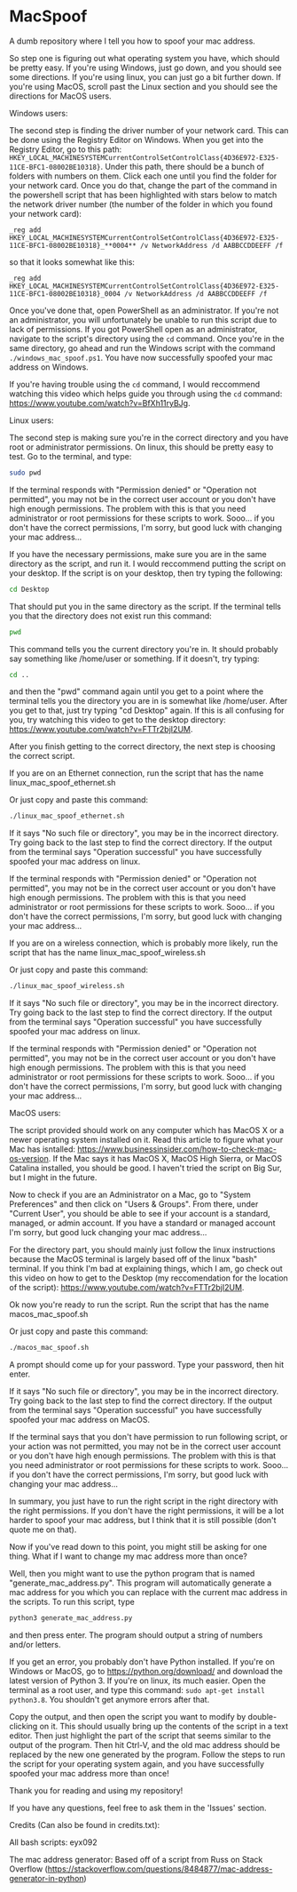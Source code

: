 # MacSpoof
A dumb repository where I tell you how to spoof your mac address.

So step one is figuring out what operating system you have, which should be pretty easy. If you're using Windows, just go down, and you should see some directions. If you're using linux, you can just go a bit further down. If you're using MacOS, scroll past the Linux section and you should see the directions for MacOS users.

Windows users:

The second step is finding the driver number of your network card. This can be done using the Registry Editor on Windows. When you get into the Registry Editor, go to this path: `HKEY_LOCAL_MACHINESYSTEMCurrentControlSetControlClass{4D36E972-E325-11CE-BFC1-08002BE10318}`. Under this path, there should be a bunch of folders with numbers on them. Click each one until you find the folder for your network card. Once you do that, change the part of the command in the powershell script that has been highlighted with stars below to match the network driver number (the number of the folder in which you found your network card): 

`_reg add HKEY_LOCAL_MACHINESYSTEMCurrentControlSetControlClass{4D36E972-E325-11CE-BFC1-08002BE10318}_**0004** /v NetworkAddress /d AABBCCDDEEFF /f`

so that it looks somewhat like this:

`_reg add HKEY_LOCAL_MACHINESYSTEMCurrentControlSetControlClass{4D36E972-E325-11CE-BFC1-08002BE10318}_0004 /v NetworkAddress /d AABBCCDDEEFF /f`

Once you've done that, open PowerShell as an administrator. If you're not an administrator, you will unfortunately be unable to run this script due to lack of permissions. If you got PowerShell open as an administrator, navigate to the script's directory using the `cd` command. Once you're in the same directory, go ahead and run the Windows script with the command `./windows_mac_spoof.ps1`. You have now successfully spoofed your mac address on Windows. 

If you're having trouble using the `cd` command, I would reccommend watching this video which helps guide you through using the `cd` command: https://www.youtube.com/watch?v=BfXh11ryBJg.

Linux users:

The second step is making sure you're in the correct directory and you have root or administrator permissions. On linux, this should be pretty easy to test. Go to the terminal, and type:

```bash
sudo pwd
```

If the terminal responds with "Permission denied" or "Operation not permitted", you may not be in the correct user account or you don't have high enough permissions. The problem with this is that you need administrator or root permissions for these scripts to work. Sooo... if you don't have the correct permissions, I'm sorry, but good luck with changing your mac address...

If you have the necessary permissions, make sure you are in the same directory as the script, and run it. I would reccommend putting the script on your desktop. If the script is on your desktop, then try typing the following:

```bash
cd Desktop
```
That should put you in the same directory as the script. If the terminal tells you that the directory does not exist run this command:

```bash
pwd
```
This command tells you the current directory you're in. It should probably say something like /home/user or something. If it doesn't, try typing:

```bash
cd ..
```
and then the "pwd" command again until you get to a point where the terminal tells you the directory you are in is somewhat like /home/user. After you get to that, just try typing "cd Desktop" again. If this is all confusing for you, try watching this video to get to the desktop directory: https://www.youtube.com/watch?v=FTTr2bjI2UM.

After you finish getting to the correct directory, the next step is choosing the correct script.

If you are on an Ethernet connection, run the script that has the name linux_mac_spoof_ethernet.sh

Or just copy and paste this command:
```bash
./linux_mac_spoof_ethernet.sh
```

If it says "No such file or directory", you may be in the incorrect directory. Try going back to the last step to find the correct directory. If the output from the terminal says "Operation successful" you have successfully spoofed your mac address on linux.

If the terminal responds with "Permission denied" or "Operation not permitted", you may not be in the correct user account or you don't have high enough permissions. The problem with this is that you need administrator or root permissions for these scripts to work. Sooo... if you don't have the correct permissions, I'm sorry, but good luck with changing your mac address...

If you are on a wireless connection, which is probably more likely, run the script that has the name linux_mac_spoof_wireless.sh

Or just copy and paste this command:
```bash
./linux_mac_spoof_wireless.sh
```

If it says "No such file or directory", you may be in the incorrect directory. Try going back to the last step to find the correct directory. If the output from the terminal says "Operation successful" you have successfully spoofed your mac address on linux.

If the terminal responds with "Permission denied" or "Operation not permitted", you may not be in the correct user account or you don't have high enough permissions. The problem with this is that you need administrator or root permissions for these scripts to work. Sooo... if you don't have the correct permissions, I'm sorry, but good luck with changing your mac address...

MacOS users:

The script provided should work on any computer which has MacOS X or a newer operating system installed on it. Read this article to figure what your Mac has isntalled: https://www.businessinsider.com/how-to-check-mac-os-version. If the Mac says it has MacOS X, MacOS High Sierra, or MacOS Catalina installed, you should be good. I haven't tried the script on Big Sur, but I might in the future. 

Now to check if you are an Administrator on a Mac, go to "System Preferences" and then click on "Users & Groups". From there, under "Current User", you should be able to see if your account is a standard, managed, or admin account. If you have a standard or managed account I'm sorry, but good luck changing your mac address...

For the directory part, you should mainly just follow the linux instructions because the MacOS terminal is largely based off of the linux "bash" terminal. If you think I'm bad at explaining things, which I am, go check out this video on how to get to the Desktop (my reccomendation for the location of the script): https://www.youtube.com/watch?v=FTTr2bjI2UM.

Ok now you're ready to run the script. Run the script that has the name macos_mac_spoof.sh

Or just copy and paste this command:
```bash
./macos_mac_spoof.sh
```

A prompt should come up for your password. Type your password, then hit enter.

If it says "No such file or directory", you may be in the incorrect directory. Try going back to the last step to find the correct directory. If the output from the terminal says "Operation successful" you have successfully spoofed your mac address on MacOS.

If the terminal says that you don't have permission to run following script, or your action was not permitted, you may not be in the correct user account or you don't have high enough permissions. The problem with this is that you need administrator or root permissions for these scripts to work. Sooo... if you don't have the correct permissions, I'm sorry, but good luck with changing your mac address...


In summary, you just have to run the right script in the right directory with the right permissions. If you don't have the right permissions, it will be a lot harder to spoof your mac address, but I think that it is still possible (don't quote me on that).

Now if you've read down to this point, you might still be asking for one thing. What if I want to change my mac address more than once?

Well, then you might want to use the python program that is named "generate_mac_address.py". This program will automatically generate a mac address for you which you can replace with the current mac address in the scripts. To run this script, type
```bash
python3 generate_mac_address.py
```
and then press enter. The program should output a string of numbers and/or letters. 

If you get an error, you probably don't have Python installed. If you're on Windows or MacOS, go to https://python.org/download/ and download the latest version of Python 3. If you're on linux, its much easier. Open the terminal as a root user, and type this command: `sudo apt-get install python3.8`. You shouldn't get anymore errors after that.

Copy the output, and then open the script you want to modify by double-clicking on it. This should usually bring up the contents of the script in a text editor. Then just highlight the part of the script that seems similar to the output of the program. Then hit Ctrl-V, and the old mac address should be replaced by the new one generated by the program. Follow the steps to run the script for your operating system again, and you have successfully spoofed your mac address more than once!

Thank you for reading and using my repository!

If you have any questions, feel free to ask them in the 'Issues' section.

Credits (Can also be found in credits.txt):

All bash scripts: eyx092

The mac address generator: Based off of a script from Russ on Stack Overflow (https://stackoverflow.com/questions/8484877/mac-address-generator-in-python)
